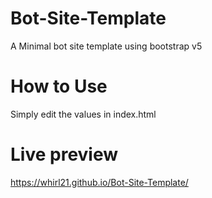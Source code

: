 # Bot-Site-Template
A Minimal bot site template using bootstrap v5
# How to Use
Simply edit the values in index.html
# Live preview
https://whirl21.github.io/Bot-Site-Template/

